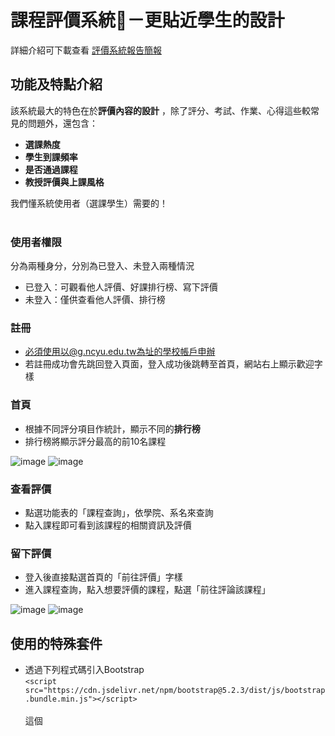 # 課程評價系統📝－更貼近學生的設計
詳細介紹可下載查看 [評價系統報告簡報](https://github.com/YiYunKung/courseEvaluationSystem/blob/main/%E8%A9%95%E5%83%B9%E7%B3%BB%E7%B5%B1%E4%BB%8B%E7%B4%B9.pptx) 
<br>

## 功能及特點介紹
該系統最大的特色在於**評價內容的設計** ，除了評分、考試、作業、心得這些較常見的問題外，還包含：
* **選課熱度**
* **學生到課頻率**
* **是否通過課程**
* **教授評價與上課風格**<br>

我們懂系統使用者（選課學生）需要的！
<br> <br>
### 使用者權限
分為兩種身分，分別為已登入、未登入兩種情況<br>
* 已登入：可觀看他人評價、好課排行榜、寫下評價<br>
* 未登入：僅供查看他人評價、排行榜

### 註冊
* 必須使用以@g.ncyu.edu.tw為址的學校帳戶申辦
* 若註冊成功會先跳回登入頁面，登入成功後跳轉至首頁，網站右上顯示歡迎字樣

### 首頁
* 根據不同評分項目作統計，顯示不同的**排行榜**
* 排行榜將顯示評分最高的前10名課程

![image](https://github.com/user-attachments/assets/82668f67-e18b-4121-b0af-4559aa35c047)
![image](https://github.com/user-attachments/assets/a2c8cd3e-d307-4792-9c93-b16080e4a46e)


### 查看評價
* 點選功能表的「課程查詢」，依學院、系名來查詢
* 點入課程即可看到該課程的相關資訊及評價

### 留下評價
* 登入後直接點選首頁的「前往評價」字樣
* 進入課程查詢，點入想要評價的課程，點選「前往評論該課程」

![image](https://github.com/user-attachments/assets/ea1528a7-c838-4242-86b7-c7015903a790)
![image](https://github.com/user-attachments/assets/2ff7a1b5-0e17-4149-8aeb-4e404531820a)
<br>

## 使用的特殊套件
* 透過下列程式碼引入Bootstrap <br>
`<script src="https://cdn.jsdelivr.net/npm/bootstrap@5.2.3/dist/js/bootstrap.bundle.min.js"></script>` <br><br>
這個 <script> 標籤引入了 Bootstrap 的 JavaScript 檔案，其中 bootstrap.bundle.min.js 是包含 Bootstrap 所有 JavaScript 插件的壓縮版本。這個檔案包含了彈出視窗、導覽欄下拉功能、滾動動畫等 Bootstrap 功能所需的 JavaScript 代碼。
 <br><br>
+ 使用 Bootstrap 的 CSS 樣式，但在程式碼中並沒有直接引入 Bootstrap 的 CSS 檔案，而是在css/styles.css 中進行了一些自訂樣式 <br>
參考：https://getbootstrap.com/
<br>

## 團隊成員
* **龔弋筠 1102914－資料庫設計及管理、課程列表功能、評價功能**
* 游雅碩 1102916－資料庫設計及管理、課程列表功能、評價功能
* 洪唯翔 1102926－資料爬蟲、帳號登入及註冊功能
* 黃建澄 1102936－資料爬蟲、首頁設計
